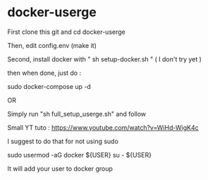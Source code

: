 # docker-userge

First clone this git and cd docker-userge

Then, edit config.env (make it)

Second, install docker with " sh setup-docker.sh " ( I don't try yet )

then when done, just do : 

sudo docker-compose up -d


OR 

Simply run "sh full_setup_userge.sh"
and follow

Small YT tuto : https://www.youtube.com/watch?v=WiHd-WigK4c

I suggest to do that for not using sudo

sudo usermod -aG docker ${USER} 
su - ${USER}

It will add your user to docker group

